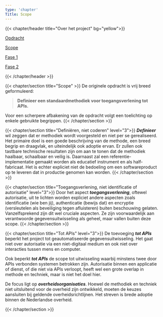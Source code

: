 ```yaml
---
type: 'chapter'
Title: Scope
---
```

{{< chapter/header title="Over het project" bg="yellow">}}
<div class="sub-navigation-wrapper">
<div class="utrecht-paragraph pt-1 sub-navigation-tab">
   <p>
      <a href="../opdracht">Opdracht</a> 
   </p>
</div>
<div class="sub-navigation-tab-selected utrecht-paragraph pt-1 sub-navigation-tab">
   <p>
      <a href="../scope">Scope</a>
   </p>
</div>
<div class="utrecht-paragraph pt-1 sub-navigation-tab">
   <p>
      <a href="../fase1">Fase 1</a> 
   </p>
</div>
<div class="utrecht-paragraph pt-1 sub-navigation-tab">
   <p>
      <a href="../fase2">Fase 2</a>
   </p>
</div>
</div>
{{< /chapter/header >}}

{{< chapter/section title="Scope" >}}
De originele opdracht is vrij breed geformuleerd:

>  **Definieer een standaardmethodiek voor toegangsverlening tot APIs.**

Voor een scherpere afbakening van de opdracht volgt een toelichting op enkele gebruikte begrippen.
{{< /chapter/section >}}

{{< chapter/section title="Definiëren, niet coderen" level="3">}}
***Definieer*** wil zeggen dat er methodiek wordt voorgesteld en niet per se gerealiseerd.
Het primaire doel is een goede beschrijving van de methode, een breed begrip en draagvlak, en uiteindelijk ook adoptie ervan.
Er zullen ook tastbare technische resultaten zijn om aan te tonen dat de methodiek haalbaar, schaalbaar en veilig is.
Daarnaast zal een referentie-implementatie gemaakt worden als educatief instrument en als half-fabricaat.
Het is echter expliciet niet de bedoeling om een softwareproduct op te leveren dat in productie genomen kan worden.
{{< /chapter/section >}}

{{< chapter/section title="Toegangsverlening, niet identificatie of autorisatie" level="3">}}
Door het aspect ***toegangsverlening***, oftewel autorisatie, uit te lichten worden expliciet andere aspecten zoals
identificatie (wie ben jij), authenticatie (bewijs dat) en encryptie (versleutelen als beveiliging tegen afluisteren) buiten beschouwing gelaten.
Vanzelfsprekend zijn dit wel cruciale aspecten. Ze zijn voorwaardelijk aan verantwoorde gegevensuitwisseling als geheel, maar vallen buiten deze scope.
{{< /chapter/section >}}

{{< chapter/section title="Tot APIs"  level="3">}}
De toevoeging ***tot APIs*** beperkt het project tot geautomatiseerde gegevensuitwisseling.
Het gaat niet over autorisatie via een niet-digitaal medium en ook niet over interacties tussen mens en computer.

Ook beperkt ***tot APIs*** de scope tot uitwisseling waarbij minstens twee door APIs verbonden systemen betrokken zijn.
Autorisatie binnen een applicatie of dienst, of die niet via APIs verloopt, heeft wel een grote overlap in methode en techniek,
maar is niet het doel hier.

De focus ligt op ***overheidsorganisaties***. Hoewel de methodiek en techniek niet uitsluitend voor de overheid zijn ontwikkeld, moeten de keuzes aansluiten bij geldende overheidsrichtlijnen.
Het streven is brede adoptie binnen de Nederlandse overheid.

{{< /chapter/section >}}
